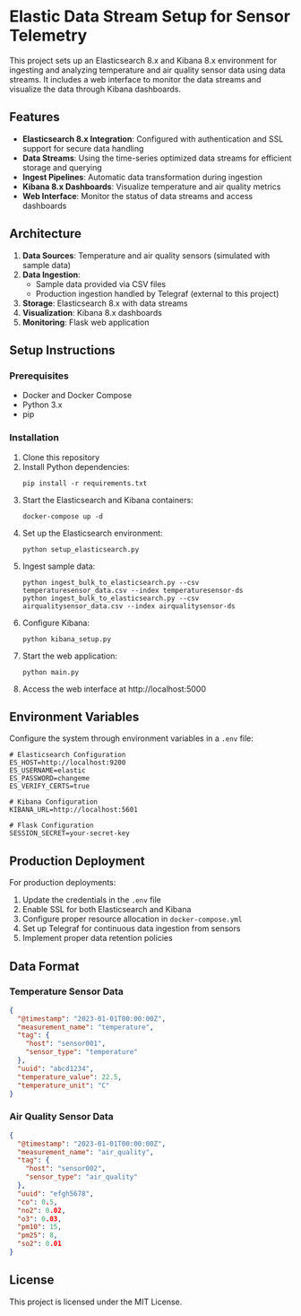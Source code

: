 # Elastic Data Stream Setup for Sensor Telemetry

This project sets up an Elasticsearch 8.x and Kibana 8.x environment for ingesting and analyzing temperature and air quality sensor data using data streams. It includes a web interface to monitor the data streams and visualize the data through Kibana dashboards.

## Features

- **Elasticsearch 8.x Integration**: Configured with authentication and SSL support for secure data handling
- **Data Streams**: Using the time-series optimized data streams for efficient storage and querying
- **Ingest Pipelines**: Automatic data transformation during ingestion
- **Kibana 8.x Dashboards**: Visualize temperature and air quality metrics
- **Web Interface**: Monitor the status of data streams and access dashboards

## Architecture

1. **Data Sources**: Temperature and air quality sensors (simulated with sample data)
2. **Data Ingestion**: 
   - Sample data provided via CSV files
   - Production ingestion handled by Telegraf (external to this project)
3. **Storage**: Elasticsearch 8.x with data streams
4. **Visualization**: Kibana 8.x dashboards
5. **Monitoring**: Flask web application

## Setup Instructions

### Prerequisites

- Docker and Docker Compose
- Python 3.x
- pip

### Installation

1. Clone this repository
2. Install Python dependencies:
   ```
   pip install -r requirements.txt
   ```
3. Start the Elasticsearch and Kibana containers:
   ```
   docker-compose up -d
   ```
4. Set up the Elasticsearch environment:
   ```
   python setup_elasticsearch.py
   ```
5. Ingest sample data:
   ```
   python ingest_bulk_to_elasticsearch.py --csv temperaturesensor_data.csv --index temperaturesensor-ds
   python ingest_bulk_to_elasticsearch.py --csv airqualitysensor_data.csv --index airqualitysensor-ds
   ```
6. Configure Kibana:
   ```
   python kibana_setup.py
   ```
7. Start the web application:
   ```
   python main.py
   ```
8. Access the web interface at http://localhost:5000

## Environment Variables

Configure the system through environment variables in a `.env` file:

```
# Elasticsearch Configuration
ES_HOST=http://localhost:9200
ES_USERNAME=elastic
ES_PASSWORD=changeme
ES_VERIFY_CERTS=true

# Kibana Configuration
KIBANA_URL=http://localhost:5601

# Flask Configuration
SESSION_SECRET=your-secret-key
```

## Production Deployment

For production deployments:

1. Update the credentials in the `.env` file
2. Enable SSL for both Elasticsearch and Kibana
3. Configure proper resource allocation in `docker-compose.yml`
4. Set up Telegraf for continuous data ingestion from sensors
5. Implement proper data retention policies

## Data Format

### Temperature Sensor Data

```json
{
  "@timestamp": "2023-01-01T00:00:00Z",
  "measurement_name": "temperature",
  "tag": {
    "host": "sensor001",
    "sensor_type": "temperature"
  },
  "uuid": "abcd1234",
  "temperature_value": 22.5,
  "temperature_unit": "C"
}
```

### Air Quality Sensor Data

```json
{
  "@timestamp": "2023-01-01T00:00:00Z",
  "measurement_name": "air_quality",
  "tag": {
    "host": "sensor002",
    "sensor_type": "air_quality"
  },
  "uuid": "efgh5678",
  "co": 0.5,
  "no2": 0.02,
  "o3": 0.03,
  "pm10": 15,
  "pm25": 8,
  "so2": 0.01
}
```

## License

This project is licensed under the MIT License.